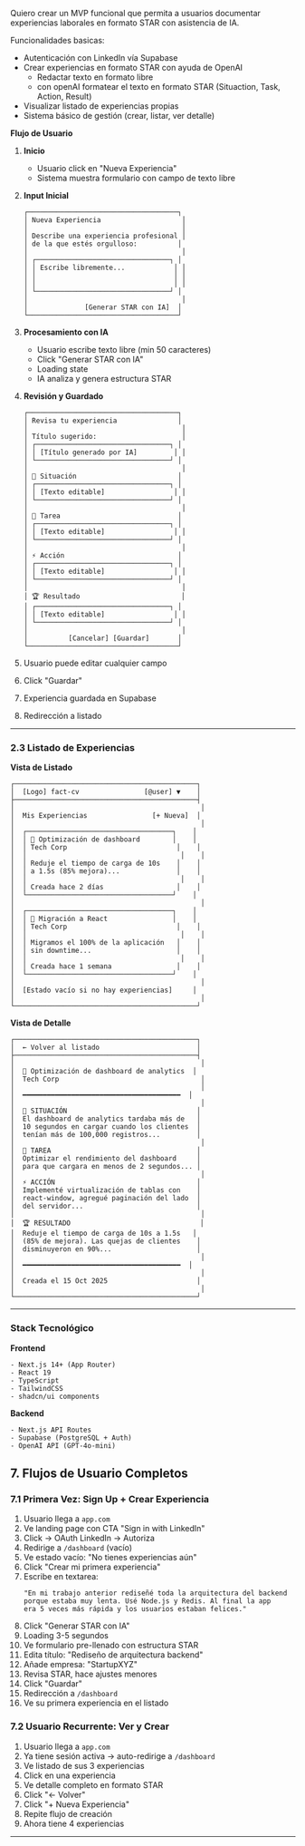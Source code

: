 Quiero crear un MVP funcional que permita a usuarios documentar experiencias laborales en formato STAR con asistencia de IA.

Funcionalidades basicas:
- Autenticación con LinkedIn vía Supabase
- Crear experiencias en formato STAR con ayuda de OpenAI
  - Redactar texto en formato libre
  - con openAI formatear el texto en formato STAR (Situaction, Task, Action, Result)
- Visualizar listado de experiencias propias
- Sistema básico de gestión (crear, listar, ver detalle)

**Flujo de Usuario**

1. **Inicio**
   - Usuario click en "Nueva Experiencia"
   - Sistema muestra formulario con campo de texto libre

2. **Input Inicial**
   ```
   ┌─────────────────────────────────────┐
   │ Nueva Experiencia                    │
   │                                      │
   │ Describe una experiencia profesional │
   │ de la que estés orgulloso:          │
   │                                      │
   │ ┌─────────────────────────────────┐ │
   │ │ Escribe libremente...            │ │
   │ │                                  │ │
   │ │                                  │ │
   │ └─────────────────────────────────┘ │
   │                                      │
   │              [Generar STAR con IA]  │
   └─────────────────────────────────────┘
   ```

3. **Procesamiento con IA**
   - Usuario escribe texto libre (min 50 caracteres)
   - Click "Generar STAR con IA"
   - Loading state
   - IA analiza y genera estructura STAR

4. **Revisión y Guardado**
   ```
   ┌─────────────────────────────────────┐
   │ Revisa tu experiencia               │
   │                                      │
   │ Título sugerido:                     │
   │ ┌─────────────────────────────────┐ │
   │ │ [Título generado por IA]         │ │
   │ └─────────────────────────────────┘ │
   │                                      │
   │ 📍 Situación                         │
   │ ┌─────────────────────────────────┐ │
   │ │ [Texto editable]                 │ │
   │ └─────────────────────────────────┘ │
   │                                      │
   │ 🎯 Tarea                             │
   │ ┌─────────────────────────────────┐ │
   │ │ [Texto editable]                 │ │
   │ └─────────────────────────────────┘ │
   │                                      │
   │ ⚡ Acción                            │
   │ ┌─────────────────────────────────┐ │
   │ │ [Texto editable]                 │ │
   │ └─────────────────────────────────┘ │
   │                                      │
   │ 🏆 Resultado                         │
   │ ┌─────────────────────────────────┐ │
   │ │ [Texto editable]                 │ │
   │ └─────────────────────────────────┘ │
   │                                      │
   │          [Cancelar] [Guardar]       │
   └─────────────────────────────────────┘
   ```

5. Usuario puede editar cualquier campo
6. Click "Guardar"
7. Experiencia guardada en Supabase
8. Redirección a listado

---

### 2.3 Listado de Experiencias

**Vista de Listado**
```
┌─────────────────────────────────────────────┐
│  [Logo] fact-cv                [@user] ▼    │
├─────────────────────────────────────────────┤
│                                              │
│  Mis Experiencias                [+ Nueva]  │
│                                              │
│  ┌────────────────────────────────────┐    │
│  │ 🎯 Optimización de dashboard        │    │
│  │ Tech Corp                           │    │
│  │                                      │    │
│  │ Reduje el tiempo de carga de 10s    │    │
│  │ a 1.5s (85% mejora)...              │    │
│  │                                      │    │
│  │ Creada hace 2 días                  │    │
│  └────────────────────────────────────┘    │
│                                              │
│  ┌────────────────────────────────────┐    │
│  │ 🔄 Migración a React                │    │
│  │ Tech Corp                           │    │
│  │                                      │    │
│  │ Migramos el 100% de la aplicación   │    │
│  │ sin downtime...                     │    │
│  │                                      │    │
│  │ Creada hace 1 semana                │    │
│  └────────────────────────────────────┘    │
│                                              │
│  [Estado vacío si no hay experiencias]     │
│                                              │
└─────────────────────────────────────────────┘
```

**Vista de Detalle**
```
┌─────────────────────────────────────────────┐
│  ← Volver al listado                        │
├─────────────────────────────────────────────┤
│                                              │
│  🎯 Optimización de dashboard de analytics  │
│  Tech Corp                                   │
│                                              │
│  ━━━━━━━━━━━━━━━━━━━━━━━━━━━━━━━━━━━━━━━  │
│                                              │
│  📍 SITUACIÓN                                │
│  El dashboard de analytics tardaba más de   │
│  10 segundos en cargar cuando los clientes  │
│  tenían más de 100,000 registros...         │
│                                              │
│  🎯 TAREA                                    │
│  Optimizar el rendimiento del dashboard     │
│  para que cargara en menos de 2 segundos... │
│                                              │
│  ⚡ ACCIÓN                                   │
│  Implementé virtualización de tablas con    │
│  react-window, agregué paginación del lado  │
│  del servidor...                            │
│                                              │
│  🏆 RESULTADO                                │
│  Reduje el tiempo de carga de 10s a 1.5s   │
│  (85% de mejora). Las quejas de clientes    │
│  disminuyeron en 90%...                     │
│                                              │
│  ━━━━━━━━━━━━━━━━━━━━━━━━━━━━━━━━━━━━━━━  │
│                                              │
│  Creada el 15 Oct 2025                      │
│                                              │
└─────────────────────────────────────────────┘
```

---
### Stack Tecnológico

**Frontend**
```
- Next.js 14+ (App Router)
- React 19
- TypeScript
- TailwindCSS
- shadcn/ui components
```

**Backend**
```
- Next.js API Routes
- Supabase (PostgreSQL + Auth)
- OpenAI API (GPT-4o-mini)
```

## 7. Flujos de Usuario Completos

### 7.1 Primera Vez: Sign Up + Crear Experiencia

1. Usuario llega a `app.com`
2. Ve landing page con CTA "Sign in with LinkedIn"
3. Click → OAuth LinkedIn → Autoriza
4. Redirige a `/dashboard` (vacío)
5. Ve estado vacío: "No tienes experiencias aún"
6. Click "Crear mi primera experiencia"
7. Escribe en textarea:
   ```
   "En mi trabajo anterior rediseñé toda la arquitectura del backend
   porque estaba muy lenta. Usé Node.js y Redis. Al final la app
   era 5 veces más rápida y los usuarios estaban felices."
   ```
8. Click "Generar STAR con IA"
9. Loading 3-5 segundos
10. Ve formulario pre-llenado con estructura STAR
11. Edita título: "Rediseño de arquitectura backend"
12. Añade empresa: "StartupXYZ"
13. Revisa STAR, hace ajustes menores
14. Click "Guardar"
15. Redirección a `/dashboard`
16. Ve su primera experiencia en el listado

### 7.2 Usuario Recurrente: Ver y Crear

1. Usuario llega a `app.com`
2. Ya tiene sesión activa → auto-redirige a `/dashboard`
3. Ve listado de sus 3 experiencias
4. Click en una experiencia
5. Ve detalle completo en formato STAR
6. Click "← Volver"
7. Click "+ Nueva Experiencia"
8. Repite flujo de creación
9. Ahora tiene 4 experiencias

---
